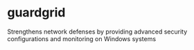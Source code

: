 # guardgrid
 Strengthens network defenses by providing advanced security configurations and monitoring on Windows systems
